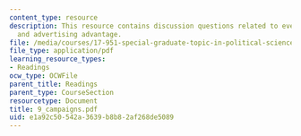 ```yaml
---
content_type: resource
description: This resource contains discussion questions related to events of campaigns
  and advertising advantage.
file: /media/courses/17-951-special-graduate-topic-in-political-science-political-behavior-fall-2005/e1a92c50542a3639b8b82af268de5089_9_campaigns.pdf
file_type: application/pdf
learning_resource_types:
- Readings
ocw_type: OCWFile
parent_title: Readings
parent_type: CourseSection
resourcetype: Document
title: 9_campaigns.pdf
uid: e1a92c50-542a-3639-b8b8-2af268de5089
---
```

